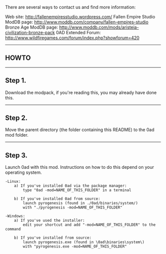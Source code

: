 There are several ways to contact us and find more information:

  Web site: http://fallenempiresstudio.wordpress.com/
  Fallen Empire Studio ModDB page: http://www.moddb.com/company/fallen-empires-studio
  Bronze Age ModDB page: http://www.moddb.com/mods/aristeia-civilization-bronze-pack
  0AD Extended Forum: http://www.wildfiregames.com/forum/index.php?showforum=420

------------------------------------------------------------
HOWTO
------------------------------------------------------------

----
Step 1.
----

Download the modpack, if you're reading this, you may already have done this.

----
Step 2.
----

Move the parent directory (the folder containing this README) to the 0ad mod folder.

----
Step 3.
----

Launch 0ad with this mod. Instructions on how to do this depend on your operating system.

	-Linux:
		a) If you've installed 0ad via the package manager:
			type "0ad -mod=NAME_OF_THIS_FOLDER" in a terminal
			
		b) If you've installed 0ad from source:
			launch pyrogenesis (found in ./0ad/binaries/system/)
			with "./pyrogenesis -mod=NAME_OF_THIS_FOLDER"
			
	-Windows:
		a) If you've used the installer:
			edit your shortcut and add "-mod=NAME_OF_THIS_FOLDER" to the command
		
		b) If you've installed from source:
			launch pyrogenesis.exe (found in \0ad\binaries\system\)
			with "pyrogenesis.exe -mod=NAME_OF_THIS_FOLDER"
